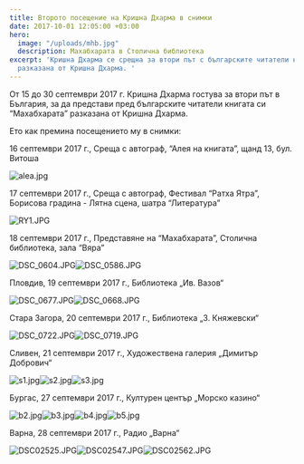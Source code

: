 ```yaml
---
title: Второто посещение на Кришна Дхарма в снимки
date: 2017-10-01 12:05:00 +03:00
hero:
  image: "/uploads/mhb.jpg"
  description: Махабхарата в Столична библиотека
excerpt: 'Кришна Дхарма се срещна за втори път с българските читатели на “Махабхарата”
  разказана от Кришна Дхарма. '
---
```


От 15 до 30 септември 2017 г. Кришна Дхарма гостува за втори път в България, за да представи пред българските читатели книгата си “Махабхарата” разказана от Кришна Дхарма.

Ето как премина посещението му в снимки:


16 септември 2017 г., Среща с автограф, “Алея на книгата”, щанд 13, бул. Витоша

![alea.jpg](/uploads/alea.jpg)



17 септември 2017 г.,  Среща с автограф, Фестивал “Ратха Ятра”, Борисова градина - Лятна сцена, шатра “Литература”

![RY1.JPG](/uploads/RY1.JPG)


18 септември 2017 г.,  Представяне на “Махабхарата”, Столична библиотека, зала “Вяра”

![DSC_0604.JPG](/uploads/DSC_0604.JPG)![DSC_0586.JPG](/uploads/DSC_0586.JPG)



Пловдив, 19 септември 2017 г., Библиотека „Ив. Вазов“

![DSC_0677.JPG](/uploads/DSC_0677.JPG)![DSC_0668.JPG](/uploads/DSC_0668.JPG)



Стара Загора, 20 септември 2017 г.,  Библиотека „З. Княжевски“

![DSC_0722.JPG](/uploads/DSC_0722.JPG)![DSC_0719.JPG](/uploads/DSC_0719.JPG)



Сливен, 21 септември 2017 г., Художествена галерия „Димитър Добрович“

![s1.jpg](/uploads/s1.jpg)![s2.jpg](/uploads/s2.jpg)![s3.jpg](/uploads/s3.jpg)



Бургас, 27 септември 2017 г.,  Културен център „Морско казино“

![b2.jpg](/uploads/b2.jpg)![b3.jpg](/uploads/b3.jpg)![b4.jpg](/uploads/b4.jpg)![b5.jpg](/uploads/b5.jpg)


Варна, 28 септември 2017 г.,  Радио „Варна“ 


![DSC02525.JPG](/uploads/DSC02525.JPG)![DSC02547.JPG](/uploads/DSC02547.JPG)![DSC02562.JPG](/uploads/DSC02562.JPG)